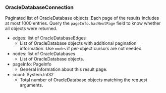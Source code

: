 ### OracleDatabaseConnection
Paginated list of OracleDatabase objects. Each page of the results includes at most 1000 entries. Query the `pageInfo.hasNextPage` field to know whether all objects were returned.

- edges: list of OracleDatabaseEdges
  - List of OracleDatabase objects with additional pagination information. Use `nodes` if per-object cursors are not needed.
- nodes: list of OracleDatabases
  - List of OracleDatabase objects.
- pageInfo: PageInfo
  - General information about this result page.
- count: System.Int32
  - Total number of OracleDatabase objects matching the request arguments.
